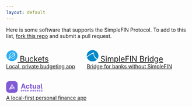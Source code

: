 ```yaml
---
layout: default
---
```


<style>
h1 {
  margin-top: 4rem;
}
section {
    border: 1px solid lightgrey;

}
.app-list {
    display: flex;
    flex-wrap: wrap;
}
.item {
  /* max-width: 120px; */
  padding: 1rem 2rem 1rem 0;
  display: grid;
  grid-template-areas:
    "title"
    "description";
}
a.item:hover {
  text-decoration: none;
}
.item-title {
  grid-area: title;
  font-size: 1.5em;
  align-self: end;
}
.item-title img {
  max-height: 1.5em;
  object-fit: cover; object-position: 0 0;
}
.item-logo:empty {
  background-color: lightgrey;
}
.item-desc {
  grid-area: description;
  width: 100%;
  font-size: 1em;
}
</style>

Here is some software that supports the SimpleFIN Protocol.  To add to this list, <a href="https://github.com/simplefin/simplefin.github.com/blob/master/ecosystem.md">fork this repo</a> and submit a pull request.

<div class="app-list">

<a class="item" href="https://www.budgetwithbuckets.com" target="_blank">
  <div class="item-logo"></div>
  <div class="item-title"><img src="/img/applogos/buckets.png"> Buckets</div>
  <div class="item-desc">Local, private budgeting app</div>
</a>

<a class="item" href="https://bridge.simplefin.org" target="_blank">
  <div class="item-logo"></div>
  <div class="item-title"><img src="/img/applogos/simplefin.png"> SimpleFIN Bridge</div>
  <div class="item-desc">Bridge for banks without SimpleFIN</div>
</a>

<a class="item" href="https://github.com/actualbudget/actual" target="_blank">
  <div class="item-logo"></div>
  <div class="item-title"><img src="/img/applogos/actual.png"></div>
  <div class="item-desc">A local-first personal finance app</div>
</a>

</div>

<script>
function shuffle(array) {
  let currentIndex = array.length;
  while (currentIndex != 0) {
    let randomIndex = Math.floor(Math.random() * currentIndex);
    currentIndex--;
    [array[currentIndex], array[randomIndex]] = [
      array[randomIndex], array[currentIndex]];
  }
}
function orderRandomly() {
  let items = Array.from(document.querySelectorAll("a.item"));
  let parent = items[0].parentNode;
  items.forEach(item => {
    parent.removeChild(item);
  })
  shuffle(items);
  items.forEach(item => {
    parent.appendChild(item);
  })
}
orderRandomly();
</script>